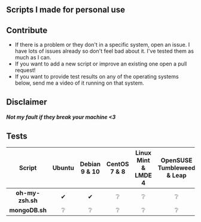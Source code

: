 ## Scripts I made for personal use

## Contribute
* If there is a problem or they don't in a specific system, open an issue. I have lots of issues already so don't feel bad about it. I've tested them as much as I can.
* If you want to add a new script or improve an existing one open a pull request!
* If you want to provide test results on any of the operating systems below, send me a video of it running on that system. 


## Disclaimer
##### Not my fault if they break your machine <3

## Tests
|Script|Ubuntu|Debian 9 & 10|CentOS 7 & 8|Linux Mint & LMDE 4|OpenSUSE Tumbleweed & Leap|Kali|Fedora 32|
|:---:|:---:|:---:|:---:|:---:|:---:|:---:|:---:|
| **oh-my-zsh.sh** | ✔ | ✔ | ❔ | ❔ | ❔ | ❔ | ❔ |
| **mongoDB.sh** | ❔ | ❔ | ❔ | ❔ | ❔ | ❔ | ❔ |
